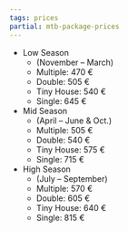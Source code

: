 ```yaml
---
tags: prices
partial: mtb-package-prices
---
```


- Low Season
  - (November – March)
  - Multiple: 470 €
  - Double: 505 €
  - Tiny House: 540 €
  - Single: 645 €
- Mid Season
  - (April – June & Oct.)
  - Multiple: 505 €
  - Double: 540 €
  - Tiny House: 575 €
  - Single: 715 €
- High Season
  - (July – September)
  - Multiple: 570 €
  - Double: 605 €
  - Tiny House: 640 €
  - Single: 815 €
